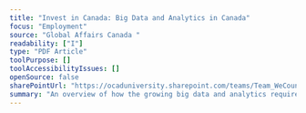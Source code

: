 ```yaml
---
title: "Invest in Canada: Big Data and Analytics in Canada"
focus: "Employment"
source: "Global Affairs Canada "
readability: ["I"]
type: "PDF Article"
toolPurpose: []
toolAccessibilityIssues: []
openSource: false
sharePointUrl: "https://ocaduniversity.sharepoint.com/teams/Team_WeCount/Shared%20Documents/Resources%20and%20Tools/Literature%20(curated)/Invest%20in%20Canada_Big%20data%20and%20analytics%20in%20Canada.pdf"
summary: "An overview of how the growing big data and analytics requirements of major Canadian and global organizations have created opportunities in Canada for the leading global companies in those spaces. "
---
```


